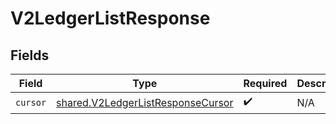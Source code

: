 # V2LedgerListResponse


## Fields

| Field                                                                                  | Type                                                                                   | Required                                                                               | Description                                                                            |
| -------------------------------------------------------------------------------------- | -------------------------------------------------------------------------------------- | -------------------------------------------------------------------------------------- | -------------------------------------------------------------------------------------- |
| `cursor`                                                                               | [shared.V2LedgerListResponseCursor](../../models/shared/v2ledgerlistresponsecursor.md) | :heavy_check_mark:                                                                     | N/A                                                                                    |